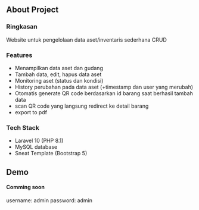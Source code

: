 ## About Project
### Ringkasan
Website untuk pengelolaan data aset/inventaris sederhana CRUD

### Features
- Menampilkan data aset dan gudang
- Tambah data, edit, hapus data aset
- Monitoring aset (status dan kondisi)
- History perubahan pada data aset (+timestamp dan user yang merubah)
- Otomatis generate QR code berdasarkan id barang saat berhasil tambah data
- scan QR code yang langsung redirect ke detail barang
- export to pdf

### Tech Stack 
- Laravel 10 (PHP 8.1)
- MySQL database
- Sneat Template (Bootstrap 5)

## Demo 

#### Comming soon

username: admin
password: admin
